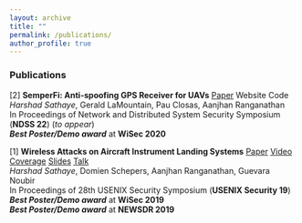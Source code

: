 ```yaml
---
layout: archive
title: ""
permalink: /publications/
author_profile: true
---
```

### Publications
[2] **SemperFi: Anti-spoofing GPS Receiver for UAVs** <a href="/files/semperfi_ndss22.pdf" class="label label-primary">Paper</a> <a href="https://semperfi-gps.com/" style="text-decoration:none;" class="label label-website">Website</a> <a href="https://semperfi-gps.com/code/" style="text-decoration:none;" rel="noreferrer noopener" target="_blank" class="label label-info">Code</a> 
<br>*Harshad Sathaye*, Gerald LaMountain, Pau Closas, Aanjhan Ranganathan
<br>In Proceedings of Network and Distributed System Security Symposium (**NDSS 22**) (*to appear*)
<br>***Best Poster/Demo award*** at **WiSec 2020**

[1] **Wireless Attacks on Aircraft Instrument Landing Systems** <a href="/files/ils_usenix.pdf" class="label label-primary">Paper</a> <a href="https://www.youtube.com/watch?v=Wp4CpyxYJq4" class="label label-danger">Video</a> <a href="/files/ils_coverage.md" class="label label-default">Coverage</a> <a href="/files/ils_usenix-2019-slides.pdf" class="label label-warning">Slides</a> <a href="https://www.usenix.org/conference/usenixsecurity19/presentation/sathaye" class="label label-success">Talk</a>
<br>*Harshad Sathaye*, Domien Schepers, Aanjhan Ranganathan, Guevara Noubir
<br>In Proceedings of 28th USENIX Security Symposium (**USENIX Security 19**)
<br>***Best Poster/Demo award*** at **WiSec 2019**
<br>***Best Poster/Demo award*** at **NEWSDR 2019**